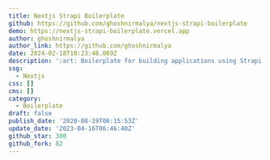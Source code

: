 ```yaml
---
title: Nextjs Strapi Boilerplate
github: https://github.com/ghoshnirmalya/nextjs-strapi-boilerplate
demo: https://nextjs-strapi-boilerplate.vercel.app
author: ghoshnirmalya
author_link: https://github.com/ghoshnirmalya
date: 2024-02-18T10:23:48.069Z
description: ':art: Boilerplate for building applications using Strapi and Next.js'
ssg:
  - Nextjs
css: []
cms: []
category:
  - Boilerplate
draft: false
publish_date: '2020-08-19T06:15:53Z'
update_date: '2023-04-16T06:46:40Z'
github_star: 300
github_fork: 82
---
```

